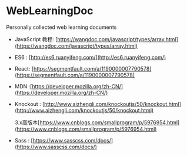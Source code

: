 # WebLearningDoc
Personally collected web learning documents

+ JavaScript 教程: [https://wangdoc.com/javascript/types/array.html](https://wangdoc.com/javascript/types/array.html)
+ ES6 : [http://es6.ruanyifeng.com/](http://es6.ruanyifeng.com/)
+ React: [https://segmentfault.com/a/1190000007790578](https://segmentfault.com/a/1190000007790578)
+ MDN :[https://developer.mozilla.org/zh-CN/](https://developer.mozilla.org/zh-CN/)
+ Knockout : [http://www.aizhengli.com/knockoutjs/50/knockout.html](http://www.aizhengli.com/knockoutjs/50/knockout.html)

  3.x高版本[https://www.cnblogs.com/smallprogram/p/5976954.html](https://www.cnblogs.com/smallprogram/p/5976954.html)
+ Sass : [https://www.sasscss.com/docs/](https://www.sasscss.com/docs/)
